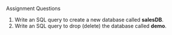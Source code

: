  Assignment Questions  
 1. Write an SQL query to create a new database called **salesDB**.  
 2. Write an SQL query to drop (delete) the database called **demo**.  
